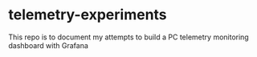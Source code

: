 # telemetry-experiments
This repo is to document my attempts to build a PC telemetry monitoring dashboard with Grafana
